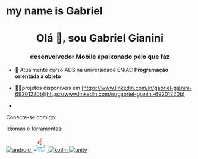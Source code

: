 # my name is Gabriel 
<h1 align="center">Olá 👋, sou Gabriel Gianini</h1>
<h3 align="center">desenvolvedor Mobile apaixonado pelo que faz</h3>

- 🌱 Atualmente curso ADS na universidade ENIAC **Programação orientada a objeto**

- 👨‍💻projetos disponíveis em [https://www.linkedin.com/in/gabriel-gianini-69201220b](https://www.linkedin.com/in/gabriel-gianini-69201220b)
- 
Conecte-se comigo:</h3>
<p align="left">
</p>

Idiomas e ferramentas:</h3>
<p align="left"> <a href="https://developer.android.com" target="_blank" rel="noreferrer"> <img src="https://raw.githubusercontent.com/devicons /devicon/master/icons/android/android-original-wordmark.svg" alt="android" width="40" height="40"/> </a> <a href="https://www.java .com" target="_blank" rel="noreferrer"> <img src="https://raw.githubusercontent.com/devicons/devicon/master/icons/java/java-original.svg" alt="java" width="40" height="40"/> </a> <a href="https://kotlinlang.org" target="_blank" rel="noreferrer"> <img src="https://www.vectorlogo.zone/logos/kotlinlang/kotlinlang-icon.svg" alt="kotlin" width="40" height="40"/> </a> <a href="https:// unity.com/" target="_blank" rel="noreferrer"> <img src="https://www.vectorlogo.zone/logos/unity3d/unity3d-icon.svg" alt="unity" width="40 " 